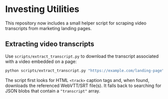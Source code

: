 # Investing Utilities

This repository now includes a small helper script for scraping video transcripts
from marketing landing pages.

## Extracting video transcripts

Use `scripts/extract_transcript.py` to download the transcript associated with a
video embedded on a page:

```bash
python scripts/extract_transcript.py "https://example.com/landing-page" --output transcript.txt
```

The script first looks for HTML `<track>` caption tags and, when found, downloads
the referenced WebVTT/SRT file(s). It falls back to searching for JSON blobs
that contain a `"transcript"` array.
